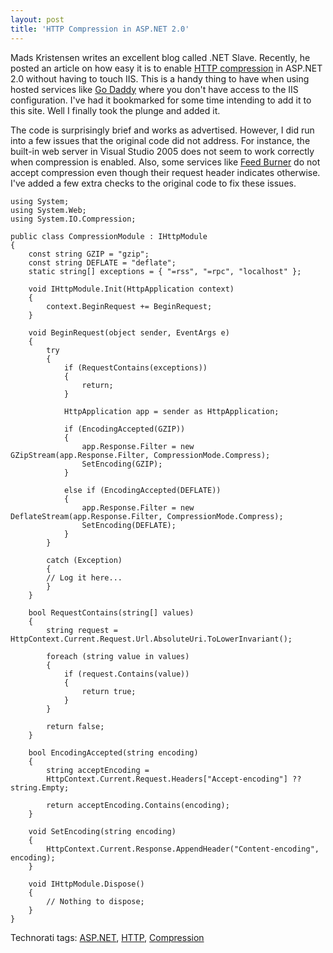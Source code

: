 ```yaml
---
layout: post
title: 'HTTP Compression in ASP.NET 2.0'
---
```

Mads Kristensen writes an excellent blog called .NET Slave. Recently, he posted an article on how easy it is to enable [HTTP compression](http://www.madskristensen.dk/blog/PermaLink,guid,60533e14-789d-41a1-92d2-43efddce7d8e.aspx) in ASP.NET 2.0 without having to touch IIS. This is a handy thing to have when using hosted services like [Go Daddy](http://godaddy.com) where you don't have access to the IIS configuration. I've had it bookmarked for some time intending to add it to this site. Well I finally took the plunge and added it.

The code is surprisingly brief and works as advertised. However, I did run into a few issues that the original code did not address. For instance, the built-in web server in Visual Studio 2005 does not seem to work correctly when compression is enabled. Also, some services like [Feed Burner](http://ww.feedburner.com) do not accept compression even though their request header indicates otherwise. I've added a few extra checks to the original code to fix these issues.

    using System;  
    using System.Web;  
    using System.IO.Compression;  
      
    public class CompressionModule : IHttpModule  
    {  
        const string GZIP = "gzip";  
        const string DEFLATE = "deflate";  
        static string[] exceptions = { "=rss", "=rpc", "localhost" };  
          
        void IHttpModule.Init(HttpApplication context)  
        {  
            context.BeginRequest += BeginRequest;  
        }  
          
        void BeginRequest(object sender, EventArgs e)  
        {  
            try  
            {  
                if (RequestContains(exceptions))  
                {  
                    return;  
                }  
                  
                HttpApplication app = sender as HttpApplication;  
                  
                if (EncodingAccepted(GZIP))  
                {  
                    app.Response.Filter = new GZipStream(app.Response.Filter, CompressionMode.Compress);  
                    SetEncoding(GZIP);  
                }  
                  
                else if (EncodingAccepted(DEFLATE))  
                {  
                    app.Response.Filter = new DeflateStream(app.Response.Filter, CompressionMode.Compress);  
                    SetEncoding(DEFLATE);  
                }  
            }  
              
            catch (Exception)  
            {  
            // Log it here...  
            }  
        }  
          
        bool RequestContains(string[] values)  
        {  
            string request = HttpContext.Current.Request.Url.AbsoluteUri.ToLowerInvariant();  
              
            foreach (string value in values)  
            {  
                if (request.Contains(value))  
                {  
                    return true;  
                }  
            }  
              
            return false;  
        }  
          
        bool EncodingAccepted(string encoding)  
        {  
            string acceptEncoding =   
            HttpContext.Current.Request.Headers["Accept-encoding"] ?? string.Empty;  
              
            return acceptEncoding.Contains(encoding);  
        }  
          
        void SetEncoding(string encoding)  
        {  
            HttpContext.Current.Response.AppendHeader("Content-encoding", encoding);  
        }  
          
        void IHttpModule.Dispose()  
        {  
            // Nothing to dispose;   
        }  
    }

Technorati tags: [ASP.NET](http://technorati.com/tags/ASP.NET), [HTTP](http://technorati.com/tags/HTTP), [Compression](http://technorati.com/tags/Compression)
